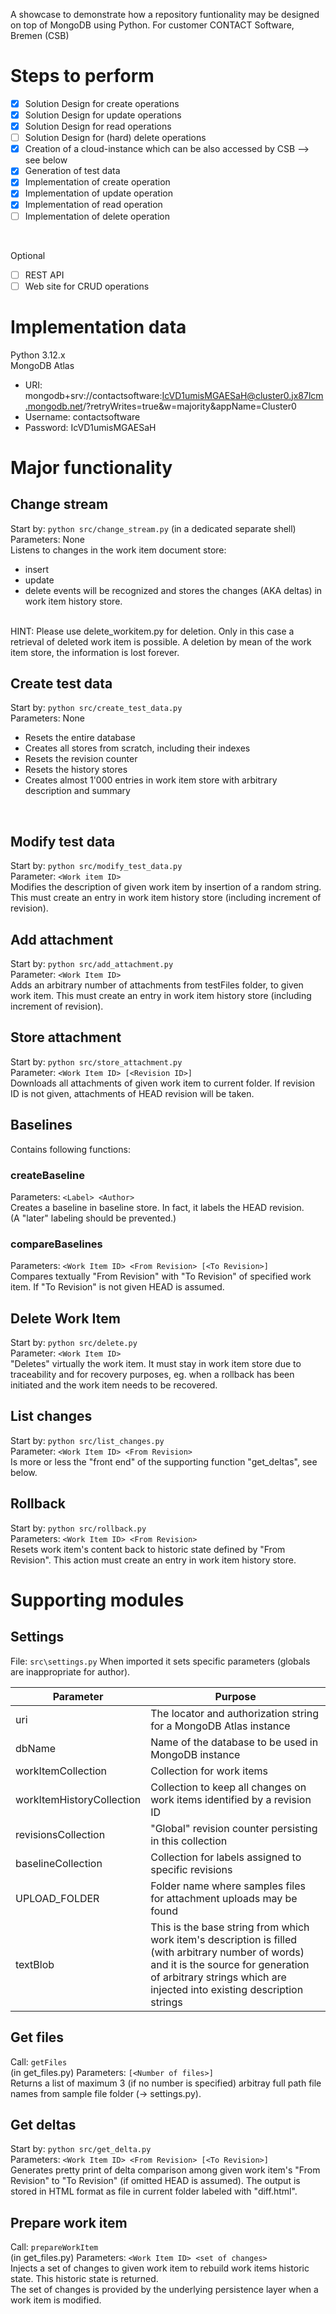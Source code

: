 A showcase to demonstrate how a repository funtionality may be designed on top of MongoDB using Python.
For customer CONTACT Software, Bremen (CSB)

# Steps to perform
- [x] Solution Design for create operations
- [x] Solution Design for update operations
- [x] Solution Design for read operations
- [ ] Solution Design for (hard) delete operations
- [x] Creation of a cloud-instance which can be also accessed by CSB --> see below
- [x] Generation of test data
- [x] Implementation of create operation
- [x] Implementation of update operation
- [x] Implementation of read operation
- [ ] Implementation of delete operation</BR>
</BR>

Optional</BR>
- [ ] REST API
- [ ] Web site for CRUD operations

# Implementation data
Python 3.12.x</BR>
MongoDB Atlas</BR>
- URI: mongodb+srv://contactsoftware:IcVD1umisMGAESaH@cluster0.jx87lcm.mongodb.net/?retryWrites=true&w=majority&appName=Cluster0<BR/>
- Username: contactsoftware<BR/>
- Password: IcVD1umisMGAESaH<BR/>

# Major functionality

## Change stream
Start by: `python src/change_stream.py` (in a dedicated separate shell)</BR>
Parameters: None<BR/>
Listens to changes in the work item document store:
* insert
* update
* delete
events will be recognized and stores the changes (AKA deltas) in work item history store.
<BR/>
HINT: Please use delete_workitem.py for deletion. Only in this case a retrieval of deleted work item is possible. A deletion by mean of the work item store, the information is lost forever.
</BR>

## Create test data
Start by: `python src/create_test_data.py`</BR>
Parameters: None<BR/>
* Resets the entire database
* Creates all stores from scratch, including their indexes
* Resets the revision counter
* Resets the history stores
* Creates almost 1'000 entries in work item store with arbitrary description and summary
<BR/>

## Modify test data
Start by: `python src/modify_test_data.py`</BR>
Parameter: `<Work item ID>`</BR>
Modifies the description of given work item by insertion of a random string. This must create an entry in work item history store (including increment of revision).
</BR>

## Add attachment
Start by: `python src/add_attachment.py`</BR>
Parameter: `<Work Item ID>`</BR>
Adds an arbitrary number of attachments from testFiles folder, to given work item. This must create an entry in work item history store (including increment of revision).
<BR/>

## Store attachment
Start by: `python src/store_attachment.py`</BR>
Parameter: `<Work Item ID> [<Revision ID>]`</BR>
Downloads all attachments of given work item to current folder. If revision ID is not given, attachments of HEAD revision will be taken.
<BR/>

## Baselines
Contains following functions:
### createBaseline
Parameters: `<Label> <Author>`<BR/>
Creates a baseline in baseline store. In fact, it labels the HEAD revision.<BR/>
(A "later" labeling should be prevented.)<BR/>

### compareBaselines
Parameters: `<Work Item ID> <From Revision> [<To Revision>]`<BR/>
Compares textually "From Revision" with "To Revision" of specified work item. If "To Revision" is not given HEAD is assumed.<BR/>

## Delete Work Item
Start by: `python src/delete.py`</BR>
Parameter: `<Work Item ID>`</BR>
"Deletes" virtually the work item. It must stay in work item store due to traceability and for recovery purposes, eg. when a rollback has been initiated and the work item needs to be recovered.

## List changes
Start by: `python src/list_changes.py`</BR>
Parameter: `<Work Item ID> <From Revision>`</BR>
Is more or less the "front end" of the supporting function "get_deltas", see below.

## Rollback
Start by: `python src/rollback.py`</BR>
Parameters: `<Work Item ID> <From Revision>`<BR/>
Resets work item's content back to historic state defined by "From Revision". This action must create an entry in work item history store.

# Supporting modules

## Settings
File: `src\settings.py`
When imported it sets specific parameters (globals are inappropriate for author).

| Parameter | Purpose |
|-----------|---------|
| uri | The locator and authorization string for a MongoDB Atlas instance |
| dbName | Name of the database to be used in MongoDB instance |
| workItemCollection | Collection for work items |
| workItemHistoryCollection | Collection to keep all changes on work items identified by a revision ID |
| revisionsCollection | "Global" revision counter persisting in this collection |
| baselineCollection | Collection for labels assigned to specific revisions |
| UPLOAD_FOLDER | Folder name where samples files for attachment uploads may be found |
| textBlob | This is the base string from which work item's description is filled (with arbitrary number of words) and it is the source for generation of arbitrary strings which are injected into existing description strings | 

## Get files
Call: `getFiles`</BR>(in get_files.py)
Parameters: `[<Number of files>]`<BR/>
Returns a list of maximum 3 (if no number is specified) arbitray full path file names from sample file folder (-> settings.py).<BR/>

## Get deltas
Start by: `python src/get_delta.py`</BR>
Parameters: `<Work Item ID> <From Revision> [<To Revision>]`<BR/>
Generates pretty print of delta comparison among given work item's "From Revision" to "To Revision" (if omitted HEAD is assumed). The output is stored in HTML format as file in current folder labeled with "diff<YYYYmmdd-HHMMSS>.html".

## Prepare work item
Call: `prepareWorkItem`</BR>(in get_files.py)
Parameters: `<Work Item ID> <set of changes>`<BR/>
Injects a set of changes to given work item to rebuild work items historic state. This historic state is returned.<BR/> 
The set of changes is provided by the underlying persistence layer when a work item is modified.<BR/>
